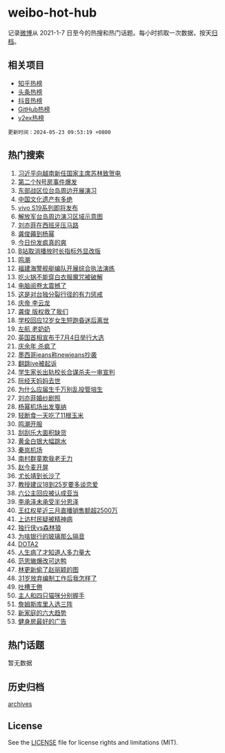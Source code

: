 # weibo-hot-hub

记录[微博](https://www.weibo.com)从 2021-1-7 日至今的热搜和热门话题。每小时抓取一次数据，按天[归档](archives)。

## 相关项目

- [知乎热榜](https://github.com/lonnyzhang423/zhihu-hot-hub)
- [头条热榜](https://github.com/lonnyzhang423/toutiao-hot-hub)
- [抖音热榜](https://github.com/lonnyzhang423/douyin-hot-hub)
- [GitHub热榜](https://github.com/lonnyzhang423/github-hot-hub)
- [v2ex热榜](https://github.com/lonnyzhang423/v2ex-hot-hub)


`更新时间：2024-05-23 09:53:19 +0800`

## 热门搜索

1. [习近平向越南新任国家主席苏林致贺电](https://m.weibo.cn/search?containerid=100103type%3D1%26t%3D10%26q%3D%23%E4%B9%A0%E8%BF%91%E5%B9%B3%E5%90%91%E8%B6%8A%E5%8D%97%E6%96%B0%E4%BB%BB%E5%9B%BD%E5%AE%B6%E4%B8%BB%E5%B8%AD%E8%8B%8F%E6%9E%97%E8%87%B4%E8%B4%BA%E7%94%B5%23&stream_entry_id=51&isnewpage=1&extparam=seat%3D1%26dgr%3D0%26cate%3D10103%26q%3D%2523%25E4%25B9%25A0%25E8%25BF%2591%25E5%25B9%25B3%25E5%2590%2591%25E8%25B6%258A%25E5%258D%2597%25E6%2596%25B0%25E4%25BB%25BB%25E5%259B%25BD%25E5%25AE%25B6%25E4%25B8%25BB%25E5%25B8%25AD%25E8%258B%258F%25E6%259E%2597%25E8%2587%25B4%25E8%25B4%25BA%25E7%2594%25B5%2523%26pos%3D0%26filter_type%3Drealtimehot%26stream_entry_id%3D51%26c_type%3D51%26display_time%3D1716429197%26pre_seqid%3D17164291978139711525)
1. [第二个N号房事件爆发](https://m.weibo.cn/search?containerid=100103type%3D1%26t%3D10%26q%3D%23%E7%AC%AC%E4%BA%8C%E4%B8%AAN%E5%8F%B7%E6%88%BF%E4%BA%8B%E4%BB%B6%E7%88%86%E5%8F%91%23&stream_entry_id=31&isnewpage=1&extparam=seat%3D1%26lcate%3D5001%26cate%3D5001%26pos%3D0%26realpos%3D1%26stream_entry_id%3D31%26band_rank%3D1%26dgr%3D0%26q%3D%2523%25E7%25AC%25AC%25E4%25BA%258C%25E4%25B8%25AAN%25E5%258F%25B7%25E6%2588%25BF%25E4%25BA%258B%25E4%25BB%25B6%25E7%2588%2586%25E5%258F%2591%2523%26filter_type%3Drealtimehot%26flag%3D1%26c_type%3D31%26display_time%3D1716429197%26pre_seqid%3D17164291978139711525)
1. [东部战区位台岛周边开展演习](https://m.weibo.cn/search?containerid=100103type%3D1%26t%3D10%26q%3D%23%E4%B8%9C%E9%83%A8%E6%88%98%E5%8C%BA%E4%BD%8D%E5%8F%B0%E5%B2%9B%E5%91%A8%E8%BE%B9%E5%BC%80%E5%B1%95%E6%BC%94%E4%B9%A0%23&stream_entry_id=31&isnewpage=1&extparam=seat%3D1%26lcate%3D5001%26cate%3D5001%26pos%3D1%26realpos%3D2%26stream_entry_id%3D31%26band_rank%3D2%26dgr%3D0%26q%3D%2523%25E4%25B8%259C%25E9%2583%25A8%25E6%2588%2598%25E5%258C%25BA%25E4%25BD%258D%25E5%258F%25B0%25E5%25B2%259B%25E5%2591%25A8%25E8%25BE%25B9%25E5%25BC%2580%25E5%25B1%2595%25E6%25BC%2594%25E4%25B9%25A0%2523%26filter_type%3Drealtimehot%26flag%3D0%26c_type%3D31%26display_time%3D1716429197%26pre_seqid%3D17164291978139711525)
1. [中国文化遗产有多绝](https://m.weibo.cn/search?containerid=100103type%3D1%26t%3D10%26q%3D%23%E4%B8%AD%E5%9B%BD%E6%96%87%E5%8C%96%E9%81%97%E4%BA%A7%E6%9C%89%E5%A4%9A%E7%BB%9D%23&stream_entry_id=31&isnewpage=1&extparam=seat%3D1%26lcate%3D5001%26cate%3D5001%26pos%3D2%26realpos%3D3%26stream_entry_id%3D31%26band_rank%3D3%26dgr%3D0%26q%3D%2523%25E4%25B8%25AD%25E5%259B%25BD%25E6%2596%2587%25E5%258C%2596%25E9%2581%2597%25E4%25BA%25A7%25E6%259C%2589%25E5%25A4%259A%25E7%25BB%259D%2523%26filter_type%3Drealtimehot%26flag%3D0%26c_type%3D31%26display_time%3D1716429197%26pre_seqid%3D17164291978139711525)
1. [vivo S19系列即将发布](https://m.weibo.cn/search?containerid=100103type%3D1%26t%3D10%26q%3Dvivo+S19%E7%B3%BB%E5%88%97%E5%8D%B3%E5%B0%86%E5%8F%91%E5%B8%83&stream_entry_id=31&isnewpage=1&extparam=seat%3D1%26lcate%3D5001%26cate%3D5001%26pos%3D3%26stream_entry_id%3D31%26band_rank%3D4%26dgr%3D0%26q%3Dvivo%2520S19%25E7%25B3%25BB%25E5%2588%2597%25E5%258D%25B3%25E5%25B0%2586%25E5%258F%2591%25E5%25B8%2583%26is_ad_pos%3D1%26filter_type%3Drealtimehot%26adid%3D237712%26c_type%3D31%26display_time%3D1716429197%26pre_seqid%3D17164291978139711525)
1. [解放军台岛周边演习区域示意图](https://m.weibo.cn/search?containerid=100103type%3D1%26t%3D10%26q%3D%23%E8%A7%A3%E6%94%BE%E5%86%9B%E5%8F%B0%E5%B2%9B%E5%91%A8%E8%BE%B9%E6%BC%94%E4%B9%A0%E5%8C%BA%E5%9F%9F%E7%A4%BA%E6%84%8F%E5%9B%BE%23&stream_entry_id=31&isnewpage=1&extparam=seat%3D1%26lcate%3D5001%26cate%3D5001%26pos%3D4%26realpos%3D4%26stream_entry_id%3D31%26band_rank%3D4%26dgr%3D0%26q%3D%2523%25E8%25A7%25A3%25E6%2594%25BE%25E5%2586%259B%25E5%258F%25B0%25E5%25B2%259B%25E5%2591%25A8%25E8%25BE%25B9%25E6%25BC%2594%25E4%25B9%25A0%25E5%258C%25BA%25E5%259F%259F%25E7%25A4%25BA%25E6%2584%258F%25E5%259B%25BE%2523%26filter_type%3Drealtimehot%26flag%3D1%26c_type%3D31%26display_time%3D1716429197%26pre_seqid%3D17164291978139711525)
1. [刘亦菲在西班牙压马路](https://m.weibo.cn/search?containerid=100103type%3D1%26t%3D10%26q%3D%23%E5%88%98%E4%BA%A6%E8%8F%B2%E5%9C%A8%E8%A5%BF%E7%8F%AD%E7%89%99%E5%8E%8B%E9%A9%AC%E8%B7%AF%23&stream_entry_id=31&isnewpage=1&extparam=seat%3D1%26lcate%3D5001%26cate%3D5001%26pos%3D5%26realpos%3D5%26stream_entry_id%3D31%26band_rank%3D5%26dgr%3D0%26q%3D%2523%25E5%2588%2598%25E4%25BA%25A6%25E8%258F%25B2%25E5%259C%25A8%25E8%25A5%25BF%25E7%258F%25AD%25E7%2589%2599%25E5%258E%258B%25E9%25A9%25AC%25E8%25B7%25AF%2523%26filter_type%3Drealtimehot%26flag%3D1%26c_type%3D31%26display_time%3D1716429197%26pre_seqid%3D17164291978139711525)
1. [龚俊薅到杨幂](https://m.weibo.cn/search?containerid=100103type%3D1%26t%3D10%26q%3D%E9%BE%9A%E4%BF%8A%E8%96%85%E5%88%B0%E6%9D%A8%E5%B9%82&stream_entry_id=31&isnewpage=1&extparam=seat%3D1%26lcate%3D5001%26cate%3D5001%26pos%3D6%26realpos%3D6%26stream_entry_id%3D31%26band_rank%3D6%26dgr%3D0%26q%3D%25E9%25BE%259A%25E4%25BF%258A%25E8%2596%2585%25E5%2588%25B0%25E6%259D%25A8%25E5%25B9%2582%26filter_type%3Drealtimehot%26flag%3D1%26c_type%3D31%26display_time%3D1716429197%26pre_seqid%3D17164291978139711525)
1. [今日份发疯真的爽](https://m.weibo.cn/search?containerid=100103type%3D1%26t%3D10%26q%3D%23%E4%BB%8A%E6%97%A5%E4%BB%BD%E5%8F%91%E7%96%AF%E7%9C%9F%E7%9A%84%E7%88%BD%23&stream_entry_id=31&isnewpage=1&extparam=seat%3D1%26lcate%3D5001%26cate%3D5001%26pos%3D7%26stream_entry_id%3D31%26dgr%3D0%26band_rank%3D7%26q%3D%2523%25E4%25BB%258A%25E6%2597%25A5%25E4%25BB%25BD%25E5%258F%2591%25E7%2596%25AF%25E7%259C%259F%25E7%259A%2584%25E7%2588%25BD%2523%26topic_ad%3D1%26is_ad_pos%3D1%26filter_type%3Drealtimehot%26adid%3D237647%26c_type%3D31%26display_time%3D1716429197%26pre_seqid%3D17164291978139711525)
1. [B站取消播放时长指标外显改版](https://m.weibo.cn/search?containerid=100103type%3D1%26t%3D10%26q%3D%23B%E7%AB%99%E5%8F%96%E6%B6%88%E6%92%AD%E6%94%BE%E6%97%B6%E9%95%BF%E6%8C%87%E6%A0%87%E5%A4%96%E6%98%BE%E6%94%B9%E7%89%88%23&stream_entry_id=31&isnewpage=1&extparam=seat%3D1%26lcate%3D5001%26cate%3D5001%26pos%3D8%26realpos%3D7%26stream_entry_id%3D31%26band_rank%3D7%26dgr%3D0%26q%3D%2523B%25E7%25AB%2599%25E5%258F%2596%25E6%25B6%2588%25E6%2592%25AD%25E6%2594%25BE%25E6%2597%25B6%25E9%2595%25BF%25E6%258C%2587%25E6%25A0%2587%25E5%25A4%2596%25E6%2598%25BE%25E6%2594%25B9%25E7%2589%2588%2523%26filter_type%3Drealtimehot%26flag%3D2%26c_type%3D31%26display_time%3D1716429197%26pre_seqid%3D17164291978139711525)
1. [鸣潮](https://m.weibo.cn/search?containerid=100103type%3D1%26t%3D10%26q%3D%23%E9%B8%A3%E6%BD%AE%23&stream_entry_id=31&isnewpage=1&extparam=seat%3D1%26lcate%3D5001%26cate%3D5001%26pos%3D9%26realpos%3D8%26stream_entry_id%3D31%26band_rank%3D8%26dgr%3D0%26q%3D%2523%25E9%25B8%25A3%25E6%25BD%25AE%2523%26filter_type%3Drealtimehot%26flag%3D1%26c_type%3D31%26display_time%3D1716429197%26pre_seqid%3D17164291978139711525)
1. [福建海警舰艇编队开展综合执法演练](https://m.weibo.cn/search?containerid=100103type%3D1%26t%3D10%26q%3D%23%E7%A6%8F%E5%BB%BA%E6%B5%B7%E8%AD%A6%E8%88%B0%E8%89%87%E7%BC%96%E9%98%9F%E5%BC%80%E5%B1%95%E7%BB%BC%E5%90%88%E6%89%A7%E6%B3%95%E6%BC%94%E7%BB%83%23&stream_entry_id=31&isnewpage=1&extparam=seat%3D1%26lcate%3D5001%26cate%3D5001%26pos%3D10%26realpos%3D9%26stream_entry_id%3D31%26band_rank%3D9%26dgr%3D0%26q%3D%2523%25E7%25A6%258F%25E5%25BB%25BA%25E6%25B5%25B7%25E8%25AD%25A6%25E8%2588%25B0%25E8%2589%2587%25E7%25BC%2596%25E9%2598%259F%25E5%25BC%2580%25E5%25B1%2595%25E7%25BB%25BC%25E5%2590%2588%25E6%2589%25A7%25E6%25B3%2595%25E6%25BC%2594%25E7%25BB%2583%2523%26filter_type%3Drealtimehot%26flag%3D1%26c_type%3D31%26display_time%3D1716429197%26pre_seqid%3D17164291978139711525)
1. [吃火锅不能穿白衣服魔咒被破解](https://m.weibo.cn/search?containerid=100103type%3D1%26t%3D10%26q%3D%23%E5%90%83%E7%81%AB%E9%94%85%E4%B8%8D%E8%83%BD%E7%A9%BF%E7%99%BD%E8%A1%A3%E6%9C%8D%E9%AD%94%E5%92%92%E8%A2%AB%E7%A0%B4%E8%A7%A3%23&stream_entry_id=31&isnewpage=1&extparam=seat%3D1%26lcate%3D5001%26cate%3D5001%26pos%3D11%26realpos%3D10%26stream_entry_id%3D31%26band_rank%3D10%26dgr%3D0%26q%3D%2523%25E5%2590%2583%25E7%2581%25AB%25E9%2594%2585%25E4%25B8%258D%25E8%2583%25BD%25E7%25A9%25BF%25E7%2599%25BD%25E8%25A1%25A3%25E6%259C%258D%25E9%25AD%2594%25E5%2592%2592%25E8%25A2%25AB%25E7%25A0%25B4%25E8%25A7%25A3%2523%26filter_type%3Drealtimehot%26flag%3D32768%26c_type%3D31%26display_time%3D1716429197%26pre_seqid%3D17164291978139711525)
1. [电脑阅卷太震撼了](https://m.weibo.cn/search?containerid=100103type%3D1%26t%3D10%26q%3D%E7%94%B5%E8%84%91%E9%98%85%E5%8D%B7%E5%A4%AA%E9%9C%87%E6%92%BC%E4%BA%86&stream_entry_id=31&isnewpage=1&extparam=seat%3D1%26lcate%3D5001%26cate%3D5001%26pos%3D12%26realpos%3D11%26stream_entry_id%3D31%26band_rank%3D11%26dgr%3D0%26q%3D%25E7%2594%25B5%25E8%2584%2591%25E9%2598%2585%25E5%258D%25B7%25E5%25A4%25AA%25E9%259C%2587%25E6%2592%25BC%25E4%25BA%2586%26filter_type%3Drealtimehot%26flag%3D1%26c_type%3D31%26display_time%3D1716429197%26pre_seqid%3D17164291978139711525)
1. [这是对台独分裂行径的有力惩戒](https://m.weibo.cn/search?containerid=100103type%3D1%26t%3D10%26q%3D%23%E8%BF%99%E6%98%AF%E5%AF%B9%E5%8F%B0%E7%8B%AC%E5%88%86%E8%A3%82%E8%A1%8C%E5%BE%84%E7%9A%84%E6%9C%89%E5%8A%9B%E6%83%A9%E6%88%92%23&stream_entry_id=31&isnewpage=1&extparam=seat%3D1%26lcate%3D5001%26cate%3D5001%26pos%3D13%26realpos%3D12%26stream_entry_id%3D31%26band_rank%3D12%26dgr%3D0%26q%3D%2523%25E8%25BF%2599%25E6%2598%25AF%25E5%25AF%25B9%25E5%258F%25B0%25E7%258B%25AC%25E5%2588%2586%25E8%25A3%2582%25E8%25A1%258C%25E5%25BE%2584%25E7%259A%2584%25E6%259C%2589%25E5%258A%259B%25E6%2583%25A9%25E6%2588%2592%2523%26filter_type%3Drealtimehot%26flag%3D1%26c_type%3D31%26display_time%3D1716429197%26pre_seqid%3D17164291978139711525)
1. [庆帝 李云龙](https://m.weibo.cn/search?containerid=100103type%3D1%26t%3D10%26q%3D%E5%BA%86%E5%B8%9D+%E6%9D%8E%E4%BA%91%E9%BE%99&stream_entry_id=31&isnewpage=1&extparam=seat%3D1%26lcate%3D5001%26cate%3D5001%26pos%3D14%26realpos%3D13%26stream_entry_id%3D31%26band_rank%3D13%26dgr%3D0%26q%3D%25E5%25BA%2586%25E5%25B8%259D%2520%25E6%259D%258E%25E4%25BA%2591%25E9%25BE%2599%26filter_type%3Drealtimehot%26flag%3D2%26c_type%3D31%26display_time%3D1716429197%26pre_seqid%3D17164291978139711525)
1. [龚俊 版权救了我们](https://m.weibo.cn/search?containerid=100103type%3D1%26t%3D10%26q%3D%E9%BE%9A%E4%BF%8A+%E7%89%88%E6%9D%83%E6%95%91%E4%BA%86%E6%88%91%E4%BB%AC&stream_entry_id=31&isnewpage=1&extparam=seat%3D1%26lcate%3D5001%26cate%3D5001%26pos%3D15%26realpos%3D14%26stream_entry_id%3D31%26band_rank%3D14%26dgr%3D0%26q%3D%25E9%25BE%259A%25E4%25BF%258A%2520%25E7%2589%2588%25E6%259D%2583%25E6%2595%2591%25E4%25BA%2586%25E6%2588%2591%25E4%25BB%25AC%26filter_type%3Drealtimehot%26flag%3D1%26c_type%3D31%26display_time%3D1716429197%26pre_seqid%3D17164291978139711525)
1. [学校回应12岁女生短跑昏迷后离世](https://m.weibo.cn/search?containerid=100103type%3D1%26t%3D10%26q%3D%23%E5%AD%A6%E6%A0%A1%E5%9B%9E%E5%BA%9412%E5%B2%81%E5%A5%B3%E7%94%9F%E7%9F%AD%E8%B7%91%E6%98%8F%E8%BF%B7%E5%90%8E%E7%A6%BB%E4%B8%96%23&stream_entry_id=31&isnewpage=1&extparam=seat%3D1%26lcate%3D5001%26cate%3D5001%26pos%3D16%26realpos%3D15%26stream_entry_id%3D31%26band_rank%3D15%26dgr%3D0%26q%3D%2523%25E5%25AD%25A6%25E6%25A0%25A1%25E5%259B%259E%25E5%25BA%259412%25E5%25B2%2581%25E5%25A5%25B3%25E7%2594%259F%25E7%259F%25AD%25E8%25B7%2591%25E6%2598%258F%25E8%25BF%25B7%25E5%2590%258E%25E7%25A6%25BB%25E4%25B8%2596%2523%26filter_type%3Drealtimehot%26flag%3D0%26c_type%3D31%26display_time%3D1716429197%26pre_seqid%3D17164291978139711525)
1. [左航 老奶奶](https://m.weibo.cn/search?containerid=100103type%3D1%26t%3D10%26q%3D%E5%B7%A6%E8%88%AA+%E8%80%81%E5%A5%B6%E5%A5%B6&stream_entry_id=31&isnewpage=1&extparam=seat%3D1%26lcate%3D5001%26cate%3D5001%26pos%3D17%26realpos%3D16%26stream_entry_id%3D31%26band_rank%3D16%26dgr%3D0%26q%3D%25E5%25B7%25A6%25E8%2588%25AA%2520%25E8%2580%2581%25E5%25A5%25B6%25E5%25A5%25B6%26filter_type%3Drealtimehot%26flag%3D0%26c_type%3D31%26display_time%3D1716429197%26pre_seqid%3D17164291978139711525)
1. [英国首相宣布于7月4日举行大选](https://m.weibo.cn/search?containerid=100103type%3D1%26t%3D10%26q%3D%23%E8%8B%B1%E5%9B%BD%E9%A6%96%E7%9B%B8%E5%AE%A3%E5%B8%83%E4%BA%8E7%E6%9C%884%E6%97%A5%E4%B8%BE%E8%A1%8C%E5%A4%A7%E9%80%89%23&stream_entry_id=31&isnewpage=1&extparam=seat%3D1%26lcate%3D5001%26cate%3D5001%26pos%3D18%26realpos%3D17%26stream_entry_id%3D31%26band_rank%3D17%26dgr%3D0%26q%3D%2523%25E8%258B%25B1%25E5%259B%25BD%25E9%25A6%2596%25E7%259B%25B8%25E5%25AE%25A3%25E5%25B8%2583%25E4%25BA%258E7%25E6%259C%25884%25E6%2597%25A5%25E4%25B8%25BE%25E8%25A1%258C%25E5%25A4%25A7%25E9%2580%2589%2523%26filter_type%3Drealtimehot%26flag%3D0%26c_type%3D31%26display_time%3D1716429197%26pre_seqid%3D17164291978139711525)
1. [庆余年 杀疯了](https://m.weibo.cn/search?containerid=100103type%3D1%26t%3D10%26q%3D%E5%BA%86%E4%BD%99%E5%B9%B4+%E6%9D%80%E7%96%AF%E4%BA%86&stream_entry_id=31&isnewpage=1&extparam=seat%3D1%26lcate%3D5001%26cate%3D5001%26pos%3D19%26realpos%3D18%26stream_entry_id%3D31%26band_rank%3D18%26dgr%3D0%26q%3D%25E5%25BA%2586%25E4%25BD%2599%25E5%25B9%25B4%2520%25E6%259D%2580%25E7%2596%25AF%25E4%25BA%2586%26filter_type%3Drealtimehot%26flag%3D0%26c_type%3D31%26display_time%3D1716429197%26pre_seqid%3D17164291978139711525)
1. [墨西哥jeans称newjeans抄袭](https://m.weibo.cn/search?containerid=100103type%3D1%26t%3D10%26q%3D%E5%A2%A8%E8%A5%BF%E5%93%A5jeans%E7%A7%B0newjeans%E6%8A%84%E8%A2%AD&stream_entry_id=31&isnewpage=1&extparam=seat%3D1%26lcate%3D5001%26cate%3D5001%26pos%3D20%26realpos%3D19%26stream_entry_id%3D31%26band_rank%3D19%26dgr%3D0%26q%3D%25E5%25A2%25A8%25E8%25A5%25BF%25E5%2593%25A5jeans%25E7%25A7%25B0newjeans%25E6%258A%2584%25E8%25A2%25AD%26filter_type%3Drealtimehot%26flag%3D1%26c_type%3D31%26display_time%3D1716429197%26pre_seqid%3D17164291978139711525)
1. [翻跳ive被起诉](https://m.weibo.cn/search?containerid=100103type%3D1%26t%3D10%26q%3D%23%E7%BF%BB%E8%B7%B3ive%E8%A2%AB%E8%B5%B7%E8%AF%89%23&stream_entry_id=31&isnewpage=1&extparam=seat%3D1%26lcate%3D5001%26cate%3D5001%26pos%3D21%26realpos%3D20%26stream_entry_id%3D31%26band_rank%3D20%26dgr%3D0%26q%3D%2523%25E7%25BF%25BB%25E8%25B7%25B3ive%25E8%25A2%25AB%25E8%25B5%25B7%25E8%25AF%2589%2523%26filter_type%3Drealtimehot%26flag%3D0%26c_type%3D31%26display_time%3D1716429197%26pre_seqid%3D17164291978139711525)
1. [学生家长出轨校长合谋杀夫一审宣判](https://m.weibo.cn/search?containerid=100103type%3D1%26t%3D10%26q%3D%23%E5%AD%A6%E7%94%9F%E5%AE%B6%E9%95%BF%E5%87%BA%E8%BD%A8%E6%A0%A1%E9%95%BF%E5%90%88%E8%B0%8B%E6%9D%80%E5%A4%AB%E4%B8%80%E5%AE%A1%E5%AE%A3%E5%88%A4%23&stream_entry_id=31&isnewpage=1&extparam=seat%3D1%26lcate%3D5001%26cate%3D5001%26pos%3D22%26realpos%3D21%26stream_entry_id%3D31%26band_rank%3D21%26dgr%3D0%26q%3D%2523%25E5%25AD%25A6%25E7%2594%259F%25E5%25AE%25B6%25E9%2595%25BF%25E5%2587%25BA%25E8%25BD%25A8%25E6%25A0%25A1%25E9%2595%25BF%25E5%2590%2588%25E8%25B0%258B%25E6%259D%2580%25E5%25A4%25AB%25E4%25B8%2580%25E5%25AE%25A1%25E5%25AE%25A3%25E5%2588%25A4%2523%26filter_type%3Drealtimehot%26flag%3D2%26c_type%3D31%26display_time%3D1716429197%26pre_seqid%3D17164291978139711525)
1. [阮经天妈妈去世](https://m.weibo.cn/search?containerid=100103type%3D1%26t%3D10%26q%3D%23%E9%98%AE%E7%BB%8F%E5%A4%A9%E5%A6%88%E5%A6%88%E5%8E%BB%E4%B8%96%23&stream_entry_id=31&isnewpage=1&extparam=seat%3D1%26lcate%3D5001%26cate%3D5001%26pos%3D23%26realpos%3D22%26stream_entry_id%3D31%26band_rank%3D22%26dgr%3D0%26q%3D%2523%25E9%2598%25AE%25E7%25BB%258F%25E5%25A4%25A9%25E5%25A6%2588%25E5%25A6%2588%25E5%258E%25BB%25E4%25B8%2596%2523%26filter_type%3Drealtimehot%26flag%3D2%26c_type%3D31%26display_time%3D1716429197%26pre_seqid%3D17164291978139711525)
1. [为什么应届生千万别乱投管培生](https://m.weibo.cn/search?containerid=100103type%3D1%26t%3D10%26q%3D%23%E4%B8%BA%E4%BB%80%E4%B9%88%E5%BA%94%E5%B1%8A%E7%94%9F%E5%8D%83%E4%B8%87%E5%88%AB%E4%B9%B1%E6%8A%95%E7%AE%A1%E5%9F%B9%E7%94%9F%23&stream_entry_id=31&isnewpage=1&extparam=seat%3D1%26lcate%3D5001%26cate%3D5001%26pos%3D24%26realpos%3D23%26stream_entry_id%3D31%26band_rank%3D23%26dgr%3D0%26q%3D%2523%25E4%25B8%25BA%25E4%25BB%2580%25E4%25B9%2588%25E5%25BA%2594%25E5%25B1%258A%25E7%2594%259F%25E5%258D%2583%25E4%25B8%2587%25E5%2588%25AB%25E4%25B9%25B1%25E6%258A%2595%25E7%25AE%25A1%25E5%259F%25B9%25E7%2594%259F%2523%26filter_type%3Drealtimehot%26flag%3D0%26c_type%3D31%26display_time%3D1716429197%26pre_seqid%3D17164291978139711525)
1. [刘亦菲婚纱剧照](https://m.weibo.cn/search?containerid=100103type%3D1%26t%3D10%26q%3D%23%E5%88%98%E4%BA%A6%E8%8F%B2%E5%A9%9A%E7%BA%B1%E5%89%A7%E7%85%A7%23&stream_entry_id=31&isnewpage=1&extparam=seat%3D1%26lcate%3D5001%26cate%3D5001%26pos%3D25%26realpos%3D24%26stream_entry_id%3D31%26band_rank%3D24%26dgr%3D0%26q%3D%2523%25E5%2588%2598%25E4%25BA%25A6%25E8%258F%25B2%25E5%25A9%259A%25E7%25BA%25B1%25E5%2589%25A7%25E7%2585%25A7%2523%26filter_type%3Drealtimehot%26flag%3D1%26c_type%3D31%26display_time%3D1716429197%26pre_seqid%3D17164291978139711525)
1. [杨幂机场出发戛纳](https://m.weibo.cn/search?containerid=100103type%3D1%26t%3D10%26q%3D%23%E6%9D%A8%E5%B9%82%E6%9C%BA%E5%9C%BA%E5%87%BA%E5%8F%91%E6%88%9B%E7%BA%B3%23&stream_entry_id=31&isnewpage=1&extparam=seat%3D1%26lcate%3D5001%26cate%3D5001%26pos%3D26%26realpos%3D25%26stream_entry_id%3D31%26band_rank%3D25%26dgr%3D0%26q%3D%2523%25E6%259D%25A8%25E5%25B9%2582%25E6%259C%25BA%25E5%259C%25BA%25E5%2587%25BA%25E5%258F%2591%25E6%2588%259B%25E7%25BA%25B3%2523%26filter_type%3Drealtimehot%26flag%3D0%26c_type%3D31%26display_time%3D1716429197%26pre_seqid%3D17164291978139711525)
1. [轻断食一天吃了11根玉米](https://m.weibo.cn/search?containerid=100103type%3D1%26t%3D10%26q%3D%23%E8%BD%BB%E6%96%AD%E9%A3%9F%E4%B8%80%E5%A4%A9%E5%90%83%E4%BA%8611%E6%A0%B9%E7%8E%89%E7%B1%B3%23&stream_entry_id=31&isnewpage=1&extparam=seat%3D1%26lcate%3D5001%26cate%3D5001%26pos%3D27%26realpos%3D26%26stream_entry_id%3D31%26band_rank%3D26%26dgr%3D0%26q%3D%2523%25E8%25BD%25BB%25E6%2596%25AD%25E9%25A3%259F%25E4%25B8%2580%25E5%25A4%25A9%25E5%2590%2583%25E4%25BA%258611%25E6%25A0%25B9%25E7%258E%2589%25E7%25B1%25B3%2523%26filter_type%3Drealtimehot%26flag%3D0%26c_type%3D31%26display_time%3D1716429197%26pre_seqid%3D17164291978139711525)
1. [鸣潮开服](https://m.weibo.cn/search?containerid=100103type%3D1%26t%3D10%26q%3D%E9%B8%A3%E6%BD%AE%E5%BC%80%E6%9C%8D&stream_entry_id=31&isnewpage=1&extparam=seat%3D1%26lcate%3D5001%26cate%3D5001%26pos%3D28%26realpos%3D27%26stream_entry_id%3D31%26band_rank%3D27%26dgr%3D0%26q%3D%25E9%25B8%25A3%25E6%25BD%25AE%25E5%25BC%2580%25E6%259C%258D%26filter_type%3Drealtimehot%26flag%3D1%26c_type%3D31%26display_time%3D1716429197%26pre_seqid%3D17164291978139711525)
1. [刮刮乐大面积缺货](https://m.weibo.cn/search?containerid=100103type%3D1%26t%3D10%26q%3D%23%E5%88%AE%E5%88%AE%E4%B9%90%E5%A4%A7%E9%9D%A2%E7%A7%AF%E7%BC%BA%E8%B4%A7%23&stream_entry_id=31&isnewpage=1&extparam=seat%3D1%26lcate%3D5001%26cate%3D5001%26pos%3D29%26realpos%3D28%26stream_entry_id%3D31%26band_rank%3D28%26dgr%3D0%26q%3D%2523%25E5%2588%25AE%25E5%2588%25AE%25E4%25B9%2590%25E5%25A4%25A7%25E9%259D%25A2%25E7%25A7%25AF%25E7%25BC%25BA%25E8%25B4%25A7%2523%26filter_type%3Drealtimehot%26flag%3D0%26c_type%3D31%26display_time%3D1716429197%26pre_seqid%3D17164291978139711525)
1. [黄金白银大幅跳水](https://m.weibo.cn/search?containerid=100103type%3D1%26t%3D10%26q%3D%23%E9%BB%84%E9%87%91%E7%99%BD%E9%93%B6%E5%A4%A7%E5%B9%85%E8%B7%B3%E6%B0%B4%23&stream_entry_id=31&isnewpage=1&extparam=seat%3D1%26lcate%3D5001%26cate%3D5001%26pos%3D30%26realpos%3D29%26stream_entry_id%3D31%26band_rank%3D29%26dgr%3D0%26q%3D%2523%25E9%25BB%2584%25E9%2587%2591%25E7%2599%25BD%25E9%2593%25B6%25E5%25A4%25A7%25E5%25B9%2585%25E8%25B7%25B3%25E6%25B0%25B4%2523%26filter_type%3Drealtimehot%26flag%3D1%26c_type%3D31%26display_time%3D1716429197%26pre_seqid%3D17164291978139711525)
1. [秦岚机场](https://m.weibo.cn/search?containerid=100103type%3D1%26t%3D10%26q%3D%E7%A7%A6%E5%B2%9A%E6%9C%BA%E5%9C%BA&stream_entry_id=31&isnewpage=1&extparam=seat%3D1%26lcate%3D5001%26cate%3D5001%26pos%3D31%26realpos%3D30%26stream_entry_id%3D31%26band_rank%3D30%26dgr%3D0%26q%3D%25E7%25A7%25A6%25E5%25B2%259A%25E6%259C%25BA%25E5%259C%25BA%26filter_type%3Drealtimehot%26flag%3D1%26c_type%3D31%26display_time%3D1716429197%26pre_seqid%3D17164291978139711525)
1. [南村群童欺我老无力](https://m.weibo.cn/search?containerid=100103type%3D1%26t%3D10%26q%3D%E5%8D%97%E6%9D%91%E7%BE%A4%E7%AB%A5%E6%AC%BA%E6%88%91%E8%80%81%E6%97%A0%E5%8A%9B&stream_entry_id=31&isnewpage=1&extparam=seat%3D1%26lcate%3D5001%26cate%3D5001%26pos%3D32%26realpos%3D31%26stream_entry_id%3D31%26band_rank%3D31%26dgr%3D0%26q%3D%25E5%258D%2597%25E6%259D%2591%25E7%25BE%25A4%25E7%25AB%25A5%25E6%25AC%25BA%25E6%2588%2591%25E8%2580%2581%25E6%2597%25A0%25E5%258A%259B%26filter_type%3Drealtimehot%26flag%3D1%26c_type%3D31%26display_time%3D1716429197%26pre_seqid%3D17164291978139711525)
1. [赵今麦开屏](https://m.weibo.cn/search?containerid=100103type%3D1%26t%3D10%26q%3D%23%E8%B5%B5%E4%BB%8A%E9%BA%A6%E5%BC%80%E5%B1%8F%23&stream_entry_id=31&isnewpage=1&extparam=seat%3D1%26lcate%3D5001%26cate%3D5001%26pos%3D33%26realpos%3D32%26stream_entry_id%3D31%26band_rank%3D32%26dgr%3D0%26q%3D%2523%25E8%25B5%25B5%25E4%25BB%258A%25E9%25BA%25A6%25E5%25BC%2580%25E5%25B1%258F%2523%26filter_type%3Drealtimehot%26flag%3D1%26c_type%3D31%26display_time%3D1716429197%26pre_seqid%3D17164291978139711525)
1. [尤长靖到长沙了](https://m.weibo.cn/search?containerid=100103type%3D1%26t%3D10%26q%3D%23%E5%B0%A4%E9%95%BF%E9%9D%96%E5%88%B0%E9%95%BF%E6%B2%99%E4%BA%86%23&stream_entry_id=31&isnewpage=1&extparam=seat%3D1%26lcate%3D5001%26cate%3D5001%26pos%3D34%26realpos%3D33%26stream_entry_id%3D31%26band_rank%3D33%26dgr%3D0%26q%3D%2523%25E5%25B0%25A4%25E9%2595%25BF%25E9%259D%2596%25E5%2588%25B0%25E9%2595%25BF%25E6%25B2%2599%25E4%25BA%2586%2523%26filter_type%3Drealtimehot%26flag%3D1%26c_type%3D31%26display_time%3D1716429197%26pre_seqid%3D17164291978139711525)
1. [教授建议18到25岁要多谈恋爱](https://m.weibo.cn/search?containerid=100103type%3D1%26t%3D10%26q%3D%23%E6%95%99%E6%8E%88%E5%BB%BA%E8%AE%AE18%E5%88%B025%E5%B2%81%E8%A6%81%E5%A4%9A%E8%B0%88%E6%81%8B%E7%88%B1%23&stream_entry_id=31&isnewpage=1&extparam=seat%3D1%26lcate%3D5001%26cate%3D5001%26pos%3D35%26realpos%3D34%26stream_entry_id%3D31%26band_rank%3D34%26dgr%3D0%26q%3D%2523%25E6%2595%2599%25E6%258E%2588%25E5%25BB%25BA%25E8%25AE%25AE18%25E5%2588%25B025%25E5%25B2%2581%25E8%25A6%2581%25E5%25A4%259A%25E8%25B0%2588%25E6%2581%258B%25E7%2588%25B1%2523%26filter_type%3Drealtimehot%26flag%3D0%26c_type%3D31%26display_time%3D1716429197%26pre_seqid%3D17164291978139711525)
1. [六公主回应被认成亚当](https://m.weibo.cn/search?containerid=100103type%3D1%26t%3D10%26q%3D%23%E5%85%AD%E5%85%AC%E4%B8%BB%E5%9B%9E%E5%BA%94%E8%A2%AB%E8%AE%A4%E6%88%90%E4%BA%9A%E5%BD%93%23&stream_entry_id=31&isnewpage=1&extparam=seat%3D1%26lcate%3D5001%26cate%3D5001%26pos%3D36%26realpos%3D35%26stream_entry_id%3D31%26band_rank%3D35%26dgr%3D0%26q%3D%2523%25E5%2585%25AD%25E5%2585%25AC%25E4%25B8%25BB%25E5%259B%259E%25E5%25BA%2594%25E8%25A2%25AB%25E8%25AE%25A4%25E6%2588%2590%25E4%25BA%259A%25E5%25BD%2593%2523%26filter_type%3Drealtimehot%26flag%3D0%26c_type%3D31%26display_time%3D1716429197%26pre_seqid%3D17164291978139711525)
1. [李承泽未承受半分恩泽](https://m.weibo.cn/search?containerid=100103type%3D1%26t%3D10%26q%3D%E6%9D%8E%E6%89%BF%E6%B3%BD%E6%9C%AA%E6%89%BF%E5%8F%97%E5%8D%8A%E5%88%86%E6%81%A9%E6%B3%BD&stream_entry_id=31&isnewpage=1&extparam=seat%3D1%26lcate%3D5001%26cate%3D5001%26pos%3D37%26realpos%3D36%26stream_entry_id%3D31%26band_rank%3D36%26dgr%3D0%26q%3D%25E6%259D%258E%25E6%2589%25BF%25E6%25B3%25BD%25E6%259C%25AA%25E6%2589%25BF%25E5%258F%2597%25E5%258D%258A%25E5%2588%2586%25E6%2581%25A9%25E6%25B3%25BD%26filter_type%3Drealtimehot%26flag%3D0%26c_type%3D31%26display_time%3D1716429197%26pre_seqid%3D17164291978139711525)
1. [王红权星近三月直播销售额超2500万](https://m.weibo.cn/search?containerid=100103type%3D1%26t%3D10%26q%3D%23%E7%8E%8B%E7%BA%A2%E6%9D%83%E6%98%9F%E8%BF%91%E4%B8%89%E6%9C%88%E7%9B%B4%E6%92%AD%E9%94%80%E5%94%AE%E9%A2%9D%E8%B6%852500%E4%B8%87%23&stream_entry_id=31&isnewpage=1&extparam=seat%3D1%26lcate%3D5001%26cate%3D5001%26pos%3D38%26realpos%3D37%26stream_entry_id%3D31%26band_rank%3D37%26dgr%3D0%26q%3D%2523%25E7%258E%258B%25E7%25BA%25A2%25E6%259D%2583%25E6%2598%259F%25E8%25BF%2591%25E4%25B8%2589%25E6%259C%2588%25E7%259B%25B4%25E6%2592%25AD%25E9%2594%2580%25E5%2594%25AE%25E9%25A2%259D%25E8%25B6%25852500%25E4%25B8%2587%2523%26filter_type%3Drealtimehot%26flag%3D0%26c_type%3D31%26display_time%3D1716429197%26pre_seqid%3D17164291978139711525)
1. [上访村民疑被精神病](https://m.weibo.cn/search?containerid=100103type%3D1%26t%3D10%26q%3D%23%E4%B8%8A%E8%AE%BF%E6%9D%91%E6%B0%91%E7%96%91%E8%A2%AB%E7%B2%BE%E7%A5%9E%E7%97%85%23&stream_entry_id=31&isnewpage=1&extparam=seat%3D1%26lcate%3D5001%26cate%3D5001%26pos%3D39%26realpos%3D38%26stream_entry_id%3D31%26band_rank%3D38%26dgr%3D0%26q%3D%2523%25E4%25B8%258A%25E8%25AE%25BF%25E6%259D%2591%25E6%25B0%2591%25E7%2596%2591%25E8%25A2%25AB%25E7%25B2%25BE%25E7%25A5%259E%25E7%2597%2585%2523%26filter_type%3Drealtimehot%26flag%3D0%26c_type%3D31%26display_time%3D1716429197%26pre_seqid%3D17164291978139711525)
1. [独行侠vs森林狼](https://m.weibo.cn/search?containerid=100103type%3D1%26t%3D10%26q%3D%23%E7%8B%AC%E8%A1%8C%E4%BE%A0vs%E6%A3%AE%E6%9E%97%E7%8B%BC%23&stream_entry_id=31&isnewpage=1&extparam=seat%3D1%26lcate%3D5001%26cate%3D5001%26pos%3D40%26realpos%3D39%26stream_entry_id%3D31%26band_rank%3D39%26dgr%3D0%26q%3D%2523%25E7%258B%25AC%25E8%25A1%258C%25E4%25BE%25A0vs%25E6%25A3%25AE%25E6%259E%2597%25E7%258B%25BC%2523%26filter_type%3Drealtimehot%26flag%3D1%26c_type%3D31%26display_time%3D1716429197%26pre_seqid%3D17164291978139711525)
1. [为啥银行的玻璃那么隔音](https://m.weibo.cn/search?containerid=100103type%3D1%26t%3D10%26q%3D%23%E4%B8%BA%E5%95%A5%E9%93%B6%E8%A1%8C%E7%9A%84%E7%8E%BB%E7%92%83%E9%82%A3%E4%B9%88%E9%9A%94%E9%9F%B3%23&stream_entry_id=31&isnewpage=1&extparam=seat%3D1%26lcate%3D5001%26cate%3D5001%26pos%3D41%26realpos%3D40%26stream_entry_id%3D31%26band_rank%3D40%26dgr%3D0%26q%3D%2523%25E4%25B8%25BA%25E5%2595%25A5%25E9%2593%25B6%25E8%25A1%258C%25E7%259A%2584%25E7%258E%25BB%25E7%2592%2583%25E9%2582%25A3%25E4%25B9%2588%25E9%259A%2594%25E9%259F%25B3%2523%26filter_type%3Drealtimehot%26flag%3D1%26c_type%3D31%26display_time%3D1716429197%26pre_seqid%3D17164291978139711525)
1. [DOTA2](https://m.weibo.cn/search?containerid=100103type%3D1%26t%3D10%26q%3DDOTA2&stream_entry_id=31&isnewpage=1&extparam=seat%3D1%26lcate%3D5001%26cate%3D5001%26pos%3D42%26realpos%3D41%26stream_entry_id%3D31%26band_rank%3D41%26dgr%3D0%26q%3DDOTA2%26filter_type%3Drealtimehot%26flag%3D1%26c_type%3D31%26display_time%3D1716429197%26pre_seqid%3D17164291978139711525)
1. [人生病了才知道人多力量大](https://m.weibo.cn/search?containerid=100103type%3D1%26t%3D10%26q%3D%E4%BA%BA%E7%94%9F%E7%97%85%E4%BA%86%E6%89%8D%E7%9F%A5%E9%81%93%E4%BA%BA%E5%A4%9A%E5%8A%9B%E9%87%8F%E5%A4%A7&stream_entry_id=31&isnewpage=1&extparam=seat%3D1%26lcate%3D5001%26cate%3D5001%26pos%3D43%26realpos%3D42%26stream_entry_id%3D31%26band_rank%3D42%26dgr%3D0%26q%3D%25E4%25BA%25BA%25E7%2594%259F%25E7%2597%2585%25E4%25BA%2586%25E6%2589%258D%25E7%259F%25A5%25E9%2581%2593%25E4%25BA%25BA%25E5%25A4%259A%25E5%258A%259B%25E9%2587%258F%25E5%25A4%25A7%26filter_type%3Drealtimehot%26flag%3D0%26c_type%3D31%26display_time%3D1716429197%26pre_seqid%3D17164291978139711525)
1. [范思辙爆改可达鸭](https://m.weibo.cn/search?containerid=100103type%3D1%26t%3D10%26q%3D%23%E8%8C%83%E6%80%9D%E8%BE%99%E7%88%86%E6%94%B9%E5%8F%AF%E8%BE%BE%E9%B8%AD%23&stream_entry_id=31&isnewpage=1&extparam=seat%3D1%26lcate%3D5001%26cate%3D5001%26pos%3D44%26realpos%3D43%26stream_entry_id%3D31%26band_rank%3D43%26dgr%3D0%26q%3D%2523%25E8%258C%2583%25E6%2580%259D%25E8%25BE%2599%25E7%2588%2586%25E6%2594%25B9%25E5%258F%25AF%25E8%25BE%25BE%25E9%25B8%25AD%2523%26filter_type%3Drealtimehot%26flag%3D0%26c_type%3D31%26display_time%3D1716429197%26pre_seqid%3D17164291978139711525)
1. [林更新偷了赵丽颖的图](https://m.weibo.cn/search?containerid=100103type%3D1%26t%3D10%26q%3D%23%E6%9E%97%E6%9B%B4%E6%96%B0%E5%81%B7%E4%BA%86%E8%B5%B5%E4%B8%BD%E9%A2%96%E7%9A%84%E5%9B%BE%23&stream_entry_id=31&isnewpage=1&extparam=seat%3D1%26lcate%3D5001%26cate%3D5001%26pos%3D45%26realpos%3D44%26stream_entry_id%3D31%26band_rank%3D44%26dgr%3D0%26q%3D%2523%25E6%259E%2597%25E6%259B%25B4%25E6%2596%25B0%25E5%2581%25B7%25E4%25BA%2586%25E8%25B5%25B5%25E4%25B8%25BD%25E9%25A2%2596%25E7%259A%2584%25E5%259B%25BE%2523%26filter_type%3Drealtimehot%26flag%3D0%26c_type%3D31%26display_time%3D1716429197%26pre_seqid%3D17164291978139711525)
1. [31岁放弃编制工作后我怎样了](https://m.weibo.cn/search?containerid=100103type%3D1%26t%3D10%26q%3D%2331%E5%B2%81%E6%94%BE%E5%BC%83%E7%BC%96%E5%88%B6%E5%B7%A5%E4%BD%9C%E5%90%8E%E6%88%91%E6%80%8E%E6%A0%B7%E4%BA%86%23&stream_entry_id=31&isnewpage=1&extparam=seat%3D1%26lcate%3D5001%26cate%3D5001%26pos%3D46%26realpos%3D45%26stream_entry_id%3D31%26band_rank%3D45%26dgr%3D0%26q%3D%252331%25E5%25B2%2581%25E6%2594%25BE%25E5%25BC%2583%25E7%25BC%2596%25E5%2588%25B6%25E5%25B7%25A5%25E4%25BD%259C%25E5%2590%258E%25E6%2588%2591%25E6%2580%258E%25E6%25A0%25B7%25E4%25BA%2586%2523%26filter_type%3Drealtimehot%26flag%3D1%26c_type%3D31%26display_time%3D1716429197%26pre_seqid%3D17164291978139711525)
1. [吐槽王倦](https://m.weibo.cn/search?containerid=100103type%3D1%26t%3D10%26q%3D%23%E5%90%90%E6%A7%BD%E7%8E%8B%E5%80%A6%23&stream_entry_id=31&isnewpage=1&extparam=seat%3D1%26lcate%3D5001%26cate%3D5001%26pos%3D47%26realpos%3D46%26stream_entry_id%3D31%26band_rank%3D46%26dgr%3D0%26q%3D%2523%25E5%2590%2590%25E6%25A7%25BD%25E7%258E%258B%25E5%2580%25A6%2523%26filter_type%3Drealtimehot%26flag%3D1%26c_type%3D31%26display_time%3D1716429197%26pre_seqid%3D17164291978139711525)
1. [主人和四只猫咪分别握手](https://m.weibo.cn/search?containerid=100103type%3D1%26t%3D10%26q%3D%E4%B8%BB%E4%BA%BA%E5%92%8C%E5%9B%9B%E5%8F%AA%E7%8C%AB%E5%92%AA%E5%88%86%E5%88%AB%E6%8F%A1%E6%89%8B&stream_entry_id=31&isnewpage=1&extparam=seat%3D1%26lcate%3D5001%26cate%3D5001%26pos%3D48%26realpos%3D47%26stream_entry_id%3D31%26band_rank%3D47%26dgr%3D0%26q%3D%25E4%25B8%25BB%25E4%25BA%25BA%25E5%2592%258C%25E5%259B%259B%25E5%258F%25AA%25E7%258C%25AB%25E5%2592%25AA%25E5%2588%2586%25E5%2588%25AB%25E6%258F%25A1%25E6%2589%258B%26filter_type%3Drealtimehot%26flag%3D1%26c_type%3D31%26display_time%3D1716429197%26pre_seqid%3D17164291978139711525)
1. [詹姆斯库里入选三阵](https://m.weibo.cn/search?containerid=100103type%3D1%26t%3D10%26q%3D%23%E8%A9%B9%E5%A7%86%E6%96%AF%E5%BA%93%E9%87%8C%E5%85%A5%E9%80%89%E4%B8%89%E9%98%B5%23&stream_entry_id=31&isnewpage=1&extparam=seat%3D1%26lcate%3D5001%26cate%3D5001%26pos%3D49%26realpos%3D48%26stream_entry_id%3D31%26band_rank%3D48%26dgr%3D0%26q%3D%2523%25E8%25A9%25B9%25E5%25A7%2586%25E6%2596%25AF%25E5%25BA%2593%25E9%2587%258C%25E5%2585%25A5%25E9%2580%2589%25E4%25B8%2589%25E9%2598%25B5%2523%26filter_type%3Drealtimehot%26flag%3D1%26c_type%3D31%26display_time%3D1716429197%26pre_seqid%3D17164291978139711525)
1. [新家庭的六大趋势](https://m.weibo.cn/search?containerid=100103type%3D1%26t%3D10%26q%3D%23%E6%96%B0%E5%AE%B6%E5%BA%AD%E7%9A%84%E5%85%AD%E5%A4%A7%E8%B6%8B%E5%8A%BF%23&stream_entry_id=31&isnewpage=1&extparam=seat%3D1%26lcate%3D5001%26cate%3D5001%26pos%3D50%26realpos%3D49%26stream_entry_id%3D31%26band_rank%3D49%26dgr%3D0%26q%3D%2523%25E6%2596%25B0%25E5%25AE%25B6%25E5%25BA%25AD%25E7%259A%2584%25E5%2585%25AD%25E5%25A4%25A7%25E8%25B6%258B%25E5%258A%25BF%2523%26filter_type%3Drealtimehot%26flag%3D1%26c_type%3D31%26display_time%3D1716429197%26pre_seqid%3D17164291978139711525)
1. [健身房最好的广告](https://m.weibo.cn/search?containerid=100103type%3D1%26t%3D10%26q%3D%E5%81%A5%E8%BA%AB%E6%88%BF%E6%9C%80%E5%A5%BD%E7%9A%84%E5%B9%BF%E5%91%8A&stream_entry_id=31&isnewpage=1&extparam=seat%3D1%26lcate%3D5001%26cate%3D5001%26pos%3D51%26realpos%3D50%26stream_entry_id%3D31%26band_rank%3D50%26dgr%3D0%26q%3D%25E5%2581%25A5%25E8%25BA%25AB%25E6%2588%25BF%25E6%259C%2580%25E5%25A5%25BD%25E7%259A%2584%25E5%25B9%25BF%25E5%2591%258A%26filter_type%3Drealtimehot%26flag%3D1%26c_type%3D31%26display_time%3D1716429197%26pre_seqid%3D17164291978139711525)

## 热门话题

暂无数据

## 历史归档

[archives](archives)

## License

See the [LICENSE](LICENSE) file for license rights and limitations (MIT).
